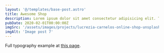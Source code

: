 ```yaml
---
layout: '@/templates/base-post.astro'
title: Awesome Shop
description: Lorem ipsum dolor sit amet consectetur adipisicing elit. Tenetur vero esse non molestias eos excepturi.
pubDate: 2020-02-01T00:00:00Z
imgSrc: '/assets/images/projects/lucrezia-carnelos-online-shop-unsplash.jpg'
imgAlt: 'Image post 7'
---
```


Full typography example at [this page](./sixth-post).
